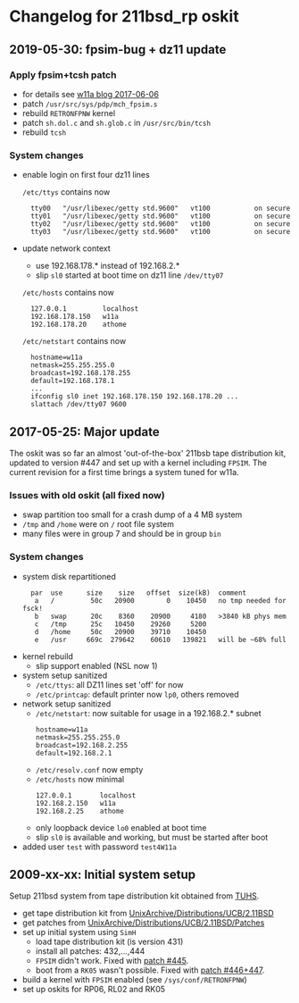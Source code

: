 # Changelog for 211bsd_rp oskit

## 2019-05-30: fpsim-bug + dz11 update

### Apply fpsim+tcsh patch
- for details see [w11a blog 2017-06-06](https://wfjm.github.io/blogs/211bsd/2017-06-06-kernel-panic-here-doc-tcsh.html)
- patch `/usr/src/sys/pdp/mch_fpsim.s`
- rebuild `RETRONFPNW` kernel
- patch `sh.dol.c` and `sh.glob.c` in `/usr/src/bin/tcsh`
- rebuild `tcsh`

### System changes
- enable login on first four dz11 lines

  `/etc/ttys` contains now
  ```
    tty00   "/usr/libexec/getty std.9600"   vt100           on secure
    tty01   "/usr/libexec/getty std.9600"   vt100           on secure
    tty02   "/usr/libexec/getty std.9600"   vt100           on secure
    tty03   "/usr/libexec/getty std.9600"   vt100           on secure
  ```
- update network context
  - use 192.168.178.* instead of 192.168.2.*
  - slip `sl0` started at boot time on dz11 line `/dev/tty07`

  `/etc/hosts` contains now
  ```
    127.0.0.1         localhost
    192.168.178.150   w11a
    192.168.178.20    athome
  ```
  `/etc/netstart` contains now
  ```
    hostname=w11a
    netmask=255.255.255.0
    broadcast=192.168.178.255
    default=192.168.178.1
    ...
    ifconfig sl0 inet 192.168.178.150 192.168.178.20 ...
    slattach /dev/tty07 9600
  ```

## 2017-05-25: Major update
The oskit was so far an almost 'out-of-the-box' 211bsb tape distribution kit,
updated to version #447 and set up with a kernel including `FPSIM`.
The current revision for a first time brings a system tuned for w11a.

### Issues with old oskit (all fixed now)
- swap partition too small for a crash dump of a 4 MB system
- `/tmp` and `/home` were on `/` root file system
- many files were in group 7 and should be in group `bin`
### System changes
- system disk repartitioned
  ```
    par  use      size    size   offset  size(kB)  comment
     a   /         50c   20900        0    10450   no tmp needed for fsck!
     b   swap      20c    8360    20900     4180   >3840 kB phys mem
     c   /tmp      25c   10450    29260     5200
     d   /home     50c   20900    39710    10450
     e   /usr     669c  279642    60610   139821   will be ~68% full
  ```
- kernel rebuild
  - slip support enabled (NSL now 1)
- system setup sanitized
  - `/etc/ttys`: all DZ11 lines set 'off' for now
  - `/etc/printcap`: default printer now `lp0`, others removed
- network setup sanitized
  - `/etc/netstart`: now suitable for usage in a 192.168.2.* subnet
    ```
    hostname=w11a
    netmask=255.255.255.0
    broadcast=192.168.2.255
    default=192.168.2.1
    ```
  - `/etc/resolv.conf` now empty
  - `/etc/hosts` now minimal
    ```
    127.0.0.1       localhost
    192.168.2.150   w11a
    192.168.2.25    athome
    ```
  - only loopback device `lo0` enabled at boot time
  - slip `sl0` is available and working, but must be started after boot
- added user `test` with password `test4W11a`

## 2009-xx-xx: Initial system setup
Setup 211bsd system from tape distribution kit obtained from
[TUHS](https://www.tuhs.org/).
- get tape distribution kit from [UnixArchive/Distributions/UCB/2.11BSD](https://www.tuhs.org/Archive/Distributions/UCB/2.11BSD/)
- get patches from [UnixArchive/Distributions/UCB/2.11BSD/Patches](https://www.tuhs.org/Archive/Distributions/UCB/2.11BSD/Patches/)
- set up initial system using `SimH`
  - load tape distribution kit (is version 431)
  - install all patches: 432,...,444
  - `FPSIM` didn't work. Fixed with [patch #445](https://wfjm.github.io/blogs/211bsd/2007-01-03-patch-445.html).
  - boot from a `RK05` wasn't possible. Fixed with [patch #446+447](https://wfjm.github.io/blogs/211bsd/2009-01-04-patch-446+447.html).
- build a kernel with `FPSIM` enabled (see `/sys/conf/RETRONFPNW`)
- set up oskits for RP06, RL02 and RK05
